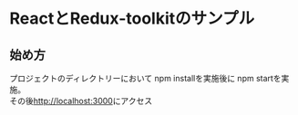 # ReactとRedux-toolkitのサンプル

## 始め方

プロジェクトのディレクトリーにおいて npm installを実施後に npm startを実施。  
その後[http://localhost:3000](http://localhost:3000)にアクセス
